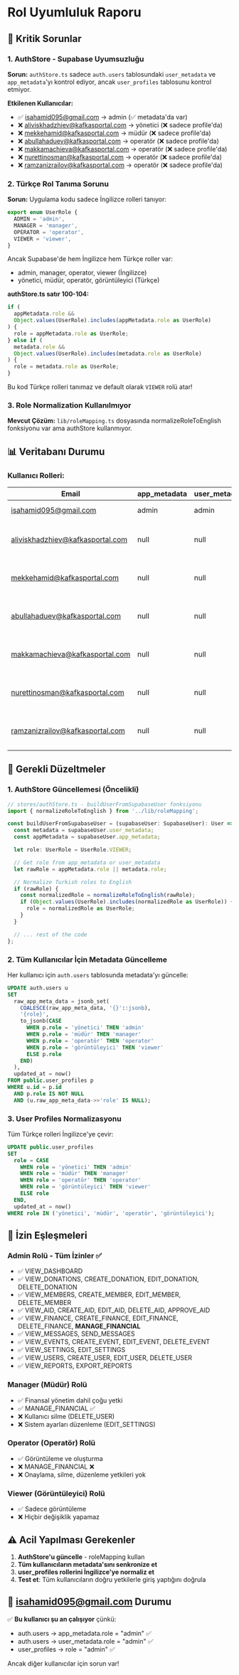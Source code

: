 # Rol Uyumluluk Raporu

## 🚨 Kritik Sorunlar

### 1. AuthStore - Supabase Uyumsuzluğu

**Sorun:** `authStore.ts` sadece `auth.users` tablosundaki `user_metadata` ve
`app_metadata`'yı kontrol ediyor, ancak `user_profiles` tablosunu kontrol
etmiyor.

**Etkilenen Kullanıcılar:**

- ✅ isahamid095@gmail.com → admin (✅ metadata'da var)
- ❌ aliviskhadzhiev@kafkasportal.com → yönetici (❌ sadece profile'da)
- ❌ mekkehamid@kafkasportal.com → müdür (❌ sadece profile'da)
- ❌ abullahaduev@kafkasportal.com → operatör (❌ sadece profile'da)
- ❌ makkamachieva@kafkasportal.com → operatör (❌ sadece profile'da)
- ❌ nurettinosman@kafkasportal.com → operatör (❌ sadece profile'da)
- ❌ ramzanizrailov@kafkasportal.com → operatör (❌ sadece profile'da)

### 2. Türkçe Rol Tanıma Sorunu

**Sorun:** Uygulama kodu sadece İngilizce rolleri tanıyor:

```typescript
export enum UserRole {
  ADMIN = 'admin',
  MANAGER = 'manager',
  OPERATOR = 'operator',
  VIEWER = 'viewer',
}
```

Ancak Supabase'de hem İngilizce hem Türkçe roller var:

- admin, manager, operator, viewer (İngilizce)
- yönetici, müdür, operatör, görüntüleyici (Türkçe)

**authStore.ts satır 100-104:**

```typescript
if (
  appMetadata.role &&
  Object.values(UserRole).includes(appMetadata.role as UserRole)
) {
  role = appMetadata.role as UserRole;
} else if (
  metadata.role &&
  Object.values(UserRole).includes(metadata.role as UserRole)
) {
  role = metadata.role as UserRole;
}
```

Bu kod Türkçe rolleri tanımaz ve default olarak `VIEWER` rolü atar!

### 3. Role Normalization Kullanılmıyor

**Mevcut Çözüm:** `lib/roleMapping.ts` dosyasında normalizeRoleToEnglish
fonksiyonu var ama authStore kullanmıyor.

## 📊 Veritabanı Durumu

### Kullanıcı Rolleri:

| Email                            | app_metadata | user_metadata | user_profiles | Durum                    |
| -------------------------------- | ------------ | ------------- | ------------- | ------------------------ |
| isahamid095@gmail.com            | admin        | admin         | admin         | ✅ Çalışıyor             |
| aliviskhadzhiev@kafkasportal.com | null         | null          | yönetici      | ❌ Viewer olarak görülür |
| mekkehamid@kafkasportal.com      | null         | null          | müdür         | ❌ Viewer olarak görülür |
| abullahaduev@kafkasportal.com    | null         | null          | operatör      | ❌ Viewer olarak görülür |
| makkamachieva@kafkasportal.com   | null         | null          | operatör      | ❌ Viewer olarak görülür |
| nurettinosman@kafkasportal.com   | null         | null          | operatör      | ❌ Viewer olarak görülür |
| ramzanizrailov@kafkasportal.com  | null         | null          | operatör      | ❌ Viewer olarak görülür |

## 🔧 Gerekli Düzeltmeler

### 1. AuthStore Güncellemesi (Öncelikli)

```typescript
// stores/authStore.ts - buildUserFromSupabaseUser fonksiyonu
import { normalizeRoleToEnglish } from '../lib/roleMapping';

const buildUserFromSupabaseUser = (supabaseUser: SupabaseUser): User => {
  const metadata = supabaseUser.user_metadata;
  const appMetadata = supabaseUser.app_metadata;

  let role: UserRole = UserRole.VIEWER;

  // Get role from app_metadata or user_metadata
  let rawRole = appMetadata.role || metadata.role;

  // Normalize Turkish roles to English
  if (rawRole) {
    const normalizedRole = normalizeRoleToEnglish(rawRole);
    if (Object.values(UserRole).includes(normalizedRole as UserRole)) {
      role = normalizedRole as UserRole;
    }
  }

  // ... rest of the code
};
```

### 2. Tüm Kullanıcılar İçin Metadata Güncelleme

Her kullanıcı için `auth.users` tablosunda metadata'yı güncelle:

```sql
UPDATE auth.users u
SET
  raw_app_meta_data = jsonb_set(
    COALESCE(raw_app_meta_data, '{}'::jsonb),
    '{role}',
    to_jsonb(CASE
      WHEN p.role = 'yönetici' THEN 'admin'
      WHEN p.role = 'müdür' THEN 'manager'
      WHEN p.role = 'operatör' THEN 'operator'
      WHEN p.role = 'görüntüleyici' THEN 'viewer'
      ELSE p.role
    END)
  ),
  updated_at = now()
FROM public.user_profiles p
WHERE u.id = p.id
  AND p.role IS NOT NULL
  AND (u.raw_app_meta_data->>'role' IS NULL);
```

### 3. User Profiles Normalizasyonu

Tüm Türkçe rolleri İngilizce'ye çevir:

```sql
UPDATE public.user_profiles
SET
  role = CASE
    WHEN role = 'yönetici' THEN 'admin'
    WHEN role = 'müdür' THEN 'manager'
    WHEN role = 'operatör' THEN 'operator'
    WHEN role = 'görüntüleyici' THEN 'viewer'
    ELSE role
  END,
  updated_at = now()
WHERE role IN ('yönetici', 'müdür', 'operatör', 'görüntüleyici');
```

## 📝 İzin Eşleşmeleri

### Admin Rolü - Tüm İzinler ✅

- ✅ VIEW_DASHBOARD
- ✅ VIEW_DONATIONS, CREATE_DONATION, EDIT_DONATION, DELETE_DONATION
- ✅ VIEW_MEMBERS, CREATE_MEMBER, EDIT_MEMBER, DELETE_MEMBER
- ✅ VIEW_AID, CREATE_AID, EDIT_AID, DELETE_AID, APPROVE_AID
- ✅ VIEW_FINANCE, CREATE_FINANCE, EDIT_FINANCE, DELETE_FINANCE,
  **MANAGE_FINANCIAL**
- ✅ VIEW_MESSAGES, SEND_MESSAGES
- ✅ VIEW_EVENTS, CREATE_EVENT, EDIT_EVENT, DELETE_EVENT
- ✅ VIEW_SETTINGS, EDIT_SETTINGS
- ✅ VIEW_USERS, CREATE_USER, EDIT_USER, DELETE_USER
- ✅ VIEW_REPORTS, EXPORT_REPORTS

### Manager (Müdür) Rolü

- ✅ Finansal yönetim dahil çoğu yetki
- ✅ MANAGE_FINANCIAL ✅
- ❌ Kullanıcı silme (DELETE_USER)
- ❌ Sistem ayarları düzenleme (EDIT_SETTINGS)

### Operator (Operatör) Rolü

- ✅ Görüntüleme ve oluşturma
- ❌ MANAGE_FINANCIAL ❌
- ❌ Onaylama, silme, düzenleme yetkileri yok

### Viewer (Görüntüleyici) Rolü

- ✅ Sadece görüntüleme
- ❌ Hiçbir değişiklik yapamaz

## ⚠️ Acil Yapılması Gerekenler

1. **AuthStore'u güncelle** - roleMapping kullan
2. **Tüm kullanıcıların metadata'sını senkronize et**
3. **user_profiles rollerini İngilizce'ye normaliz et**
4. **Test et**: Tüm kullanıcıların doğru yetkilerle giriş yaptığını doğrula

## 🎯 isahamid095@gmail.com Durumu

✅ **Bu kullanıcı şu an çalışıyor** çünkü:

- auth.users → app_metadata.role = "admin" ✅
- auth.users → user_metadata.role = "admin" ✅
- user_profiles → role = "admin" ✅

Ancak diğer kullanıcılar için sorun var!
